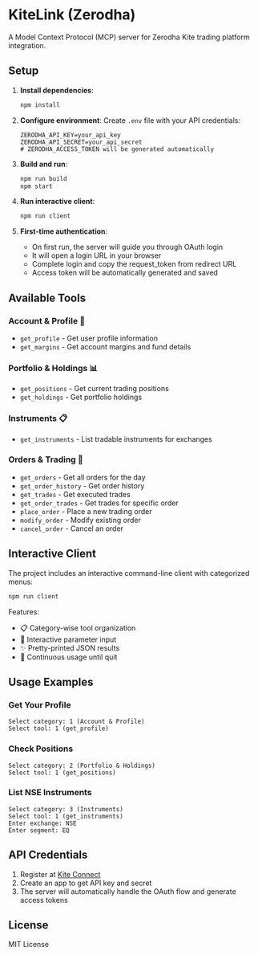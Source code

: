 # KiteLink (Zerodha)

A Model Context Protocol (MCP) server for Zerodha Kite trading platform integration.

## Setup

1. **Install dependencies**:
   ```bash
   npm install
   ```

2. **Configure environment**:
   Create `.env` file with your API credentials:
   ```env
   ZERODHA_API_KEY=your_api_key
   ZERODHA_API_SECRET=your_api_secret
   # ZERODHA_ACCESS_TOKEN will be generated automatically
   ```

3. **Build and run**:
   ```bash
   npm run build
   npm start
   ```

4. **Run interactive client**:
   ```bash
   npm run client
   ```

5. **First-time authentication**:
   - On first run, the server will guide you through OAuth login
   - It will open a login URL in your browser
   - Complete login and copy the request_token from redirect URL
   - Access token will be automatically generated and saved

## Available Tools

### Account & Profile 👤
- `get_profile` - Get user profile information
- `get_margins` - Get account margins and fund details

### Portfolio & Holdings 📊
- `get_positions` - Get current trading positions
- `get_holdings` - Get portfolio holdings

### Instruments 📋
- `get_instruments` - List tradable instruments for exchanges

### Orders & Trading 💼
- `get_orders` - Get all orders for the day
- `get_order_history` - Get order history
- `get_trades` - Get executed trades
- `get_order_trades` - Get trades for specific order
- `place_order` - Place a new trading order
- `modify_order` - Modify existing order
- `cancel_order` - Cancel an order

## Interactive Client

The project includes an interactive command-line client with categorized menus:

```bash
npm run client
```

Features:
- 📋 Category-wise tool organization
- 🎯 Interactive parameter input
- ✨ Pretty-printed JSON results
- 🔄 Continuous usage until quit

## Usage Examples

### Get Your Profile
```
Select category: 1 (Account & Profile)
Select tool: 1 (get_profile)
```

### Check Positions
```
Select category: 2 (Portfolio & Holdings)  
Select tool: 1 (get_positions)
```

### List NSE Instruments
```
Select category: 3 (Instruments)
Select tool: 1 (get_instruments)
Enter exchange: NSE
Enter segment: EQ
```


## API Credentials

1. Register at [Kite Connect](https://kite.trade/)
2. Create an app to get API key and secret
3. The server will automatically handle the OAuth flow and generate access tokens

## License

MIT License
